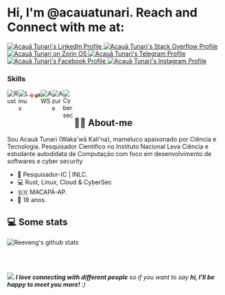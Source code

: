 # Hi, I'm @acauatunari. Reach and Connect with me at: 

<p align="left">

  <a href="https://www.linkedin.com/in/acauatunari/">
    <img src="https://www.vectorlogo.zone/logos/linkedin/linkedin-icon.svg" alt="Acauã Tunari's LinkedIn Profile" height="30" width="30">
  </a>

  <a href="https://pt.stackoverflow.com/users/198188/acau%c3%a3-tunari?tab=profile">
    <img src="https://www.vectorlogo.zone/logos/stackoverflow/stackoverflow-icon.svg" alt="Acauã Tunari's Stack Overflow Profile" height="30" width="30">
  </a>

  <a href="https://forum.zorin.com/u/acauatunari"> 
    <img src="https://cdn.jsdelivr.net/npm/simple-icons@3.13.0/icons/zorin.svg" alt="Acauã Tunari on Zorin OS" height="30" width="30">
  </a>
  
  <a href="https://t.me/acauatunari"> 
    <img src="https://www.vectorlogo.zone/logos/telegram/telegram-icon.svg" alt="Acauã Tunari's Telegram Profile" height="30" width="30">
  </a>
  
  <a href="https://www.facebook.com/acauatunari/"> 
    <img src="https://www.vectorlogo.zone/logos/facebook/facebook-icon.svg" alt="Acauã Tunari's Facebook Profile" height="30" width="30">
  </a>
  
  <a href="https://www.instagram.com/acauatunari/"> 
    <img src="https://www.vectorlogo.zone/logos/instagram/instagram-icon.svg" alt="Acauã Tunari's Instagram Profile" height="30" width="30">
  </a>
  
</p>

### Skills 

[<img align="left" alt="Rust" width="26px" src="https://www.rust-lang.org/logos/rust-logo-32x32.png" />]()

[<img align="left" alt="Linux" width="26px" src="https://www.debian.org/logos/openlogo-nd-50.png" />]()

[<img align="left" alt="Git" width="26px" src="https://raw.githubusercontent.com/github/explore/80688e429a7d4ef2fca1e82350fe8e3517d3494d/topics/git/git.png" />]()

[<img align="left" alt="AWS" width="26px" src="" />]()

[<img align="left" alt="Azure" width="26px" src="" />]()

[<img align="left" alt="Cybersec" width="26px" src="" />]()

<br />
<br />

<h2>👨🏽 About-me</h2>

Sou Acauã Tunari (Waka'wã Kali'na), mameluco apaixonado por Ciência e Tecnologia. Pesquisador Científico no Instituto Nacional Leva Ciência e estudante autodidata de Computação com foco em desenvolvimento de softwares e cyber security

- 🔬 Pesquisador-IC | INLC.
- 💻 Rust, Linux, Cloud & CyberSec
- 🇧🇷 MACAPÁ-AP.
- 🍰 18 anos.

<h2>💻 Some stats</h2>

![Reeveng's github stats](https://github-readme-stats.vercel.app/api?username=acauatunari&show_icons=true&title_color=fff&icon_color=79ff97&text_color=9f9f9f&bg_color=151515)

<br />
<br />

<img src="https://media.giphy.com/media/LnQjpWaON8nhr21vNW/giphy.gif" width="60"> <em><b>I love connecting with different people</b> so if you want to say <b>hi, I'll be happy to meet you more!</b> :)


